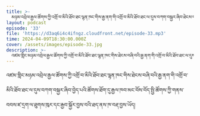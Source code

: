 ```yaml
---
title: >-
  མཉམ་འབྲེལ་རྒྱལ་ཚོགས་ཀྱི་འགྲོ་བ་མིའི་ཐོབ་ཐང་ལྷན་ཁང་གིས་རྒྱ་ནག་གི་འགྲོ་བ་མིའི་ཐོབ་ཐང་ལ་དུས་བཀག་བསྐྱར་ཞིབ་ཐེངས་བཞི་བ་བྱས་ཚུལ།
layout: podcast
episode: '33'
file: 'https://d3aq6i4c4ifngz.cloudfront.net/episode-33.mp3'
time: 2024-04-09T18:30:00.000Z
cover: /assets/images/episode-33.jpg
description: >-
  འཛམ་གླིང་མཉམ་འབྲེལ་རྒྱལ་ཚོགས་ཀྱི་འགྲོ་བ་མིའི་ཐོབ་ཐང་ལྷན་ཁང་གིས་ཐེངས་བཞི་བའི་རྒྱ་ནག་གི་འགྲོ་བ་མིའི་ཐོབ་ཐང་ལ་དུས་བཀག་བསྐྱར་ཞིབ་བྱེད་པའི་ཚོགས་ཐོག་དུ་རྒྱལ་ཁབ་མང་བོས་བོད་སྤྱི་ཚོགས་ཀྱི་གནས་བབས་ཛ་དྲག་ལ་ཐུགས་ཁུར་དང་རྒྱབ་སྐྱོར་བྱས་བའི་ཐད་ནས་ཁ་བརྡ་བྱས་ཡོད།
---
```


འཛམ་གླིང་མཉམ་འབྲེལ་རྒྱལ་ཚོགས་ཀྱི་འགྲོ་བ་མིའི་ཐོབ་ཐང་ལྷན་ཁང་གིས་ཐེངས་བཞི་བའི་རྒྱ་ནག་གི་འགྲོ་བ་མིའི་ཐོབ་ཐང་ལ་དུས་བཀག་བསྐྱར་ཞིབ་བྱེད་པའི་ཚོགས་ཐོག་དུ་རྒྱལ་ཁབ་མང་བོས་བོད་སྤྱི་ཚོགས་ཀྱི་གནས་བབས་ཛ་དྲག་ལ་ཐུགས་ཁུར་དང་རྒྱབ་སྐྱོར་བྱས་བའི་ཐད་ནས་ཁ་བརྡ་བྱས་ཡོད།
